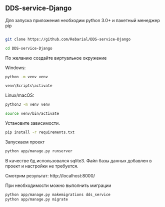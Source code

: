 ## DDS-service-Django
Для запуска приложения необходим python 3.0+ и пакетный менеджер pip

```bash

git clone https://github.com/Rebarial/DDS-service-Django

cd DDS-service-Django

```
По желанию создайте виртуальное окружение

Windows:
```bash
python -m venv venv

venv\Scripts\activate
```

Linux/macOS:
```bash
python3 -m venv venv

source venv/bin/activate
```

Установите зависимости.

```bash
pip install -r requirements.txt
```

Запускаем проект
```bash
python app/manage.py runserver 
```

В качестве бд использовался sqlite3. Файл базы данных добавлен в проект и настройки не требуется.

Смотрим результат:
http://localhost:8000/

При необходимости можно выполнить миграции
```bash
python app/manage.py makemigrations dds_service
python app/manage.py migrate
```
